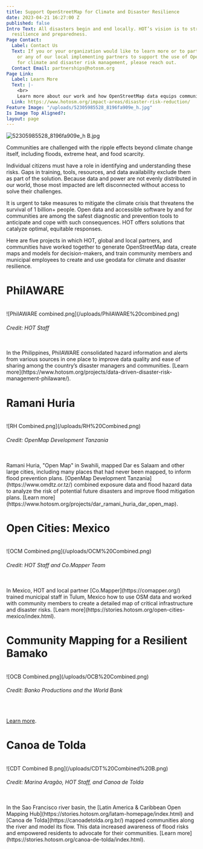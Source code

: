 ```yaml
---
title: Support OpenStreetMap for Climate and Disaster Resilience
date: 2023-04-21 16:27:00 Z
published: false
Intro Text: All disasters begin and end locally. HOT’s vision is to strengthen local
  resilience and preparedness.
Page Contact:
  Label: Contact Us
  Text: If you or your organization would like to learn more or to partner with us
    or any of our local implementing partners to support the use of OpenStreetMap
    for climate and disaster risk management, please reach out.
  Contact Email: partnerships@hotosm.org
Page Link:
  Label: Learn More
  Text: |-
    <br>
    Learn more about our work and how OpenStreetMap data equips communities and policy-makers to better address climate and disaster risk.
  Link: https://www.hotosm.org/impact-areas/disaster-risk-reduction/
Feature Image: "/uploads/52305985528_8196fa909e_h.jpg"
Is Image Top Aligned?: 
layout: page
---
```


![52305985528_8196fa909e_h B.jpg](/uploads/52305985528_8196fa909e_h%20B.jpg)

Communities are challenged with the ripple effects beyond climate change itself, including floods, extreme heat, and food scarcity. 

Individual citizens must have a role in identifying and understanding these risks. Gaps in training, tools, resources, and data availability exclude them as part of the solution. Because data and power are not evenly distributed in our world, those most impacted are left disconnected without access to solve their challenges.

It is urgent to take measures to mitigate the climate crisis that threatens the survival of 1 billion+ people. Open data and accessible software by and for communities are among the safest diagnostic and prevention tools to anticipate and cope with such consequences. HOT offers solutions that catalyze optimal, equitable responses.

Here are five projects in which HOT, global and local partners, and communities have worked together to generate OpenStreetMap data, create maps and models for decision-makers, and train community members and municipal employees to create and use geodata for climate and disaster resilience.

# PhilAWARE
<br>
![PhilAWARE combined.png](/uploads/PhilAWARE%20combined.png)
<figcaption align = "left"><h6>Credit: HOT Staff</h6></figcaption>
<br>
In the Philippines, PhilAWARE consolidated hazard information and alerts from various sources in one place to improve data quality and ease of sharing among the country’s disaster managers and communities.
[Learn more](https://www.hotosm.org/projects/data-driven-disaster-risk-management-philaware/).

# Ramani Huria
<br>
![RH Combined.png](/uploads/RH%20Combined.png)
<figcaption align = "left"><h6>Credit: OpenMap Development Tanzania</h6></figcaption>
<br>
Ramani Huria, "Open Map" in Swahili, mapped Dar es Salaam and other large cities, including many places that had never been mapped, to inform flood prevention plans. [OpenMap Development Tanzania](https://www.omdtz.or.tz/) combined exposure data and flood hazard data to analyze the risk of potential future disasters and improve flood mitigation plans.
[Learn more](https://www.hotosm.org/projects/dar_ramani_huria_dar_open_map).

# Open Cities: Mexico
<br>
![OCM Combined.png](/uploads/OCM%20Combined.png)
<figcaption align = "left"><h6>Credit: HOT Staff and Co.Mapper Team</h6></figcaption>
<br>
In Mexico, HOT and local partner [Co.Mapper](https://comapper.org/) trained municipal staff in Tulum, Mexico how to use OSM data and worked with community members to create a detailed map of critical infrastructure and disaster risks.
[Learn more](https://stories.hotosm.org/open-cities-mexico/index.html).

# Community Mapping for a Resilient Bamako
<br>
![OCB Combined.png](/uploads/OCB%20Combined.png)
<figcaption align = "left"><h6>Credit: Banko Productions and the World Bank</h6></figcaption>
<br>

[Learn more](https://www.hotosm.org/projects/community-mapping-for-a-resilient-bamako/).

# Canoa de Tolda
<br>
![CDT Combined B.png](/uploads/CDT%20Combined%20B.png)
<figcaption align = "left"><h6>Credit: Marina Aragão, HOT Staff, and Canoa de Tolda</h6></figcaption>
<br>
In the Sao Francisco river basin, the [Latin America & Caribbean Open Mapping Hub](https://stories.hotosm.org/latam-homepage/index.html) and [Canoa de Tolda](https://canoadetolda.org.br/) mapped communities along the river and model its flow. This data increased awareness of flood risks and empowered residents to advocate for their communities.
[Learn more](https://stories.hotosm.org/canoa-de-tolda/index.html).